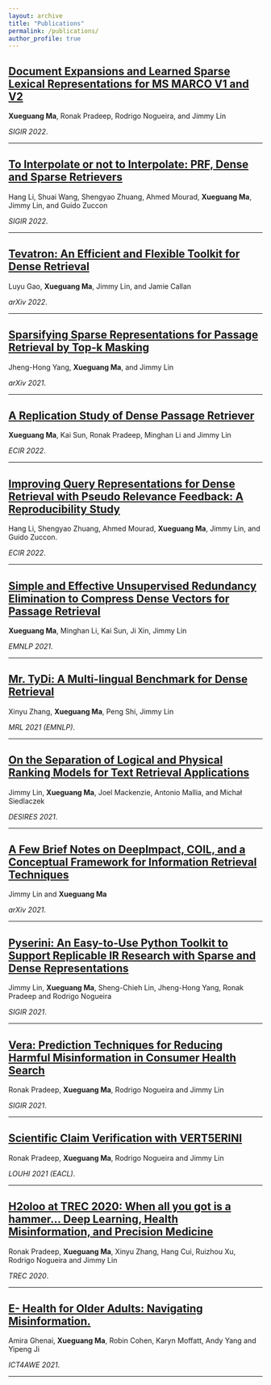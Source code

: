 ```yaml
---
layout: archive
title: "Publications"
permalink: /publications/
author_profile: true
---
```


## [Document Expansions and Learned Sparse Lexical Representations for MS MARCO V1 and V2]()

**Xueguang Ma**, Ronak Pradeep, Rodrigo Nogueira, and Jimmy Lin

_SIGIR 2022_.

---

## [To Interpolate or not to Interpolate: PRF, Dense and Sparse Retrievers](https://arxiv.org/pdf/2205.00235.pdf)

Hang Li, Shuai Wang, Shengyao Zhuang, Ahmed Mourad, **Xueguang Ma**, Jimmy Lin, and Guido Zuccon

_SIGIR 2022_.

---


## [Tevatron: An Efficient and Flexible Toolkit for Dense Retrieval](https://arxiv.org/abs/2203.05765)

Luyu Gao, **Xueguang Ma**, Jimmy Lin, and Jamie Callan

_arXiv 2022_.

---


## [Sparsifying Sparse Representations for Passage Retrieval by Top-k Masking](https://arxiv.org/abs/2112.09628)

Jheng-Hong Yang, **Xueguang Ma**, and Jimmy Lin

_arXiv 2021_.

---

## [A Replication Study of Dense Passage Retriever](https://arxiv.org/abs/2104.05740)

**Xueguang Ma**, Kai Sun, Ronak Pradeep, Minghan Li and Jimmy Lin

_ECIR 2022_.

---

## [Improving Query Representations for Dense Retrieval with Pseudo Relevance Feedback: A Reproducibility Study](https://arxiv.org/abs/2112.06400)

Hang Li, Shengyao Zhuang, Ahmed Mourad, **Xueguang Ma**, Jimmy Lin, and Guido Zuccon.

_ECIR 2022_.

---

## [Simple and Effective Unsupervised Redundancy Elimination to Compress Dense Vectors for Passage Retrieval](https://cs.uwaterloo.ca/~jimmylin/publications/Ma_etal_EMNLP2021.pdf)

**Xueguang Ma**, Minghan Li, Kai Sun, Ji Xin, Jimmy Lin

_EMNLP 2021_.

---

## [Mr. TyDi: A Multi-lingual Benchmark for Dense Retrieval](https://arxiv.org/abs/2108.08787)

Xinyu Zhang, **Xueguang Ma**, Peng Shi, Jimmy Lin

_MRL 2021 (EMNLP)_.

---

## [On the Separation of Logical and Physical Ranking Models for Text Retrieval Applications](https://cs.uwaterloo.ca/~jimmylin/publications/Lin_etal_DESIRES2021.pdf)

Jimmy Lin, **Xueguang Ma**, Joel Mackenzie, Antonio Mallia, and Michał Siedlaczek

_DESIRES 2021_.

---

## [A Few Brief Notes on DeepImpact, COIL, and a Conceptual Framework for Information Retrieval Techniques](https://arxiv.org/abs/2106.14807)

Jimmy Lin and **Xueguang Ma**

_arXiv 2021_.

---

## [Pyserini: An Easy-to-Use Python Toolkit to Support Replicable IR Research with Sparse and Dense Representations](https://arxiv.org/abs/2102.10073)

Jimmy Lin, **Xueguang Ma**, Sheng-Chieh Lin, Jheng-Hong Yang, Ronak Pradeep and Rodrigo Nogueira

_SIGIR 2021_.

---

## [Vera: Prediction Techniques for Reducing Harmful Misinformation in Consumer Health Search](https://cs.uwaterloo.ca/~jimmylin/publications/Pradeep_etal_SIGIR2021.pdf)

Ronak Pradeep, **Xueguang Ma**, Rodrigo Nogueira and Jimmy Lin

_SIGIR 2021_.

---

## [Scientific Claim Verification with VERT5ERINI](https://arxiv.org/abs/2010.11930)

Ronak Pradeep, **Xueguang Ma**, Rodrigo Nogueira and Jimmy Lin

_LOUHI 2021 (EACL)_.

---

## [H2oloo at TREC 2020: When all you got is a hammer... Deep Learning, Health Misinformation, and Precision Medicine](https://trec.nist.gov/pubs/trec29/papers/h2oloo.DL.HM.PM.pdf)

Ronak Pradeep, **Xueguang Ma**, Xinyu Zhang, Hang Cui, Ruizhou Xu, Rodrigo Nogueira and Jimmy Lin

_TREC 2020_.

---

## [E- Health for Older Adults: Navigating Misinformation.](/files/ehealth_misinfo.pdf)

Amira Ghenai, **Xueguang Ma**, Robin Cohen, Karyn Moffatt, Andy Yang and Yipeng Ji

_ICT4AWE 2021_.

---

<!-- {% if author.googlescholar %}
  You can also find my articles on <u><a href="{{author.googlescholar}}">my Google Scholar profile</a>.</u>
{% endif %}

{% include base_path %}

{% for post in site.publications reversed %}
  {% include archive-single.html %}
{% endfor %} -->
